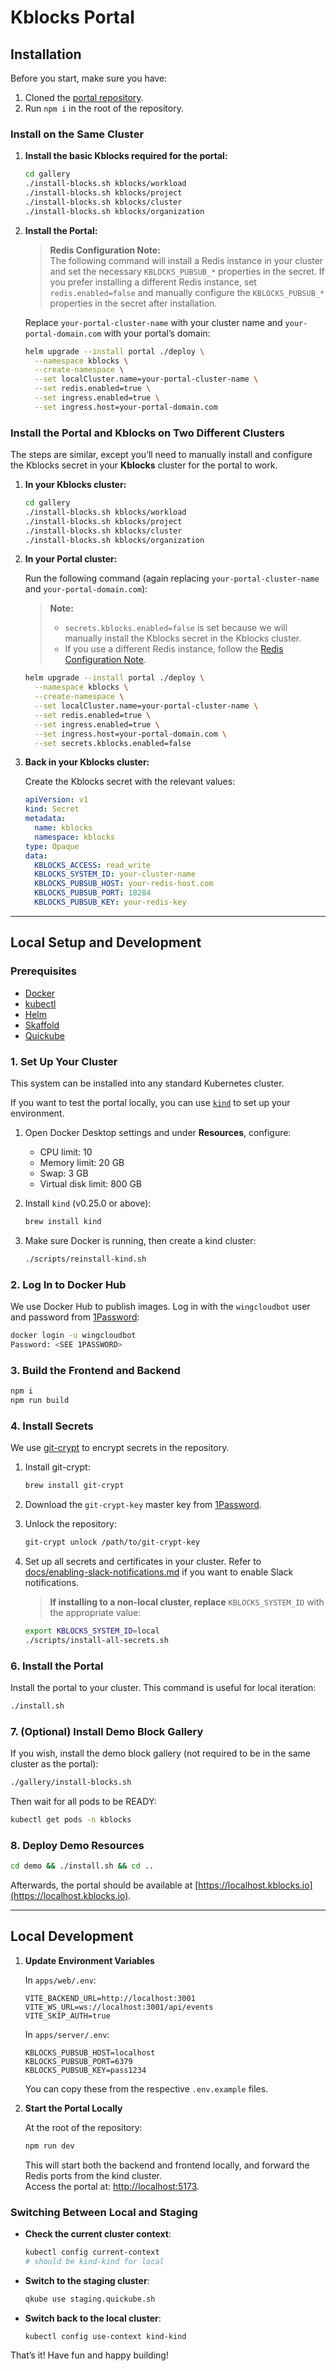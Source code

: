 # Kblocks Portal

## Installation

Before you start, make sure you have:

1. Cloned the [portal repository](https://github.com/kblocksio/portal).
2. Run `npm i` in the root of the repository.

### Install on the Same Cluster

1. **Install the basic Kblocks required for the portal:**

   ```sh
   cd gallery
   ./install-blocks.sh kblocks/workload
   ./install-blocks.sh kblocks/project
   ./install-blocks.sh kblocks/cluster
   ./install-blocks.sh kblocks/organization
   ```

2. **Install the Portal:**

   > **Redis Configuration Note:**  
   > The following command will install a Redis instance in your cluster and set the necessary `KBLOCKS_PUBSUB_*` properties in the secret. If you prefer installing a different Redis instance, set `redis.enabled=false` and manually configure the `KBLOCKS_PUBSUB_*` properties in the secret after installation.

   Replace `your-portal-cluster-name` with your cluster name and `your-portal-domain.com` with your portal’s domain:

   ```sh
   helm upgrade --install portal ./deploy \
     --namespace kblocks \
     --create-namespace \
     --set localCluster.name=your-portal-cluster-name \
     --set redis.enabled=true \
     --set ingress.enabled=true \
     --set ingress.host=your-portal-domain.com
   ```

### Install the Portal and Kblocks on Two Different Clusters

The steps are similar, except you’ll need to manually install and configure the Kblocks secret in your **Kblocks** cluster for the portal to work.

1. **In your Kblocks cluster:**

   ```sh
   cd gallery
   ./install-blocks.sh kblocks/workload
   ./install-blocks.sh kblocks/project
   ./install-blocks.sh kblocks/cluster
   ./install-blocks.sh kblocks/organization
   ```

2. **In your Portal cluster:**

   Run the following command (again replacing `your-portal-cluster-name` and `your-portal-domain.com`):

   > **Note:**
   >
   > - `secrets.kblocks.enabled=false` is set because we will manually install the Kblocks secret in the Kblocks cluster.
   > - If you use a different Redis instance, follow the [Redis Configuration Note](#install-on-the-same-cluster).

   ```sh
   helm upgrade --install portal ./deploy \
     --namespace kblocks \
     --create-namespace \
     --set localCluster.name=your-portal-cluster-name \
     --set redis.enabled=true \
     --set ingress.enabled=true \
     --set ingress.host=your-portal-domain.com \
     --set secrets.kblocks.enabled=false
   ```

3. **Back in your Kblocks cluster:**

   Create the Kblocks secret with the relevant values:

   ```yaml
   apiVersion: v1
   kind: Secret
   metadata:
     name: kblocks
     namespace: kblocks
   type: Opaque
   data:
     KBLOCKS_ACCESS: read_write
     KBLOCKS_SYSTEM_ID: your-cluster-name
     KBLOCKS_PUBSUB_HOST: your-redis-host.com
     KBLOCKS_PUBSUB_PORT: 18284
     KBLOCKS_PUBSUB_KEY: your-redis-key
   ```

---

## Local Setup and Development

### Prerequisites

- [Docker](https://www.docker.com/)
- [kubectl](https://kubernetes.io/docs/reference/kubectl/)
- [Helm](https://helm.sh/)
- [Skaffold](https://skaffold.dev/)
- [Quickube](https://github.com/winglang/quickube)

### 1. Set Up Your Cluster

This system can be installed into any standard Kubernetes cluster.

If you want to test the portal locally, you can use [`kind`](https://kind.sigs.k8s.io/) to set up your environment.

1. Open Docker Desktop settings and under **Resources**, configure:

   - CPU limit: 10
   - Memory limit: 20 GB
   - Swap: 3 GB
   - Virtual disk limit: 800 GB

2. Install `kind` (v0.25.0 or above):

   ```sh
   brew install kind
   ```

3. Make sure Docker is running, then create a kind cluster:

   ```sh
   ./scripts/reinstall-kind.sh
   ```

### 2. Log In to Docker Hub

We use Docker Hub to publish images. Log in with the `wingcloudbot` user and password from [1Password]:

```sh
docker login -u wingcloudbot
Password: <SEE 1PASSWORD>
```

[1Password]: https://start.1password.com/open/i?a=E2C6K5R5T5BZFDLNI34WC55CCU&v=gb5pxjy6oqlfg4rbxjfiwapmwy&i=lzd45n6b5mraghh53hnq74hccy&h=wingcloud.1password.com

### 3. Build the Frontend and Backend

```sh
npm i
npm run build
```

### 4. Install Secrets

We use [git-crypt](https://github.com/AGWA/git-crypt) to encrypt secrets in the repository.

1. Install git-crypt:

   ```sh
   brew install git-crypt
   ```

2. Download the `git-crypt-key` master key from [1Password](https://start.1password.com/open/i?a=E2C6K5R5T5BZFDLNI34WC55CCU&v=gb5pxjy6oqlfg4rbxjfiwapmwy&i=t2dmpkwt5hufldsxzhnnw43d5i&h=wingcloud.1password.com).

3. Unlock the repository:

   ```sh
   git-crypt unlock /path/to/git-crypt-key
   ```

4. Set up all secrets and certificates in your cluster. Refer to
   [docs/enabling-slack-notifications.md](docs/enabling-slack-notifications.md) if you want to enable Slack notifications.

   > **If installing to a non-local cluster, replace** `KBLOCKS_SYSTEM_ID` with the appropriate value:

   ```sh
   export KBLOCKS_SYSTEM_ID=local
   ./scripts/install-all-secrets.sh
   ```

### 6. Install the Portal

Install the portal to your cluster. This command is useful for local iteration:

```sh
./install.sh
```

### 7. (Optional) Install Demo Block Gallery

If you wish, install the demo block gallery (not required to be in the same cluster as the portal):

```sh
./gallery/install-blocks.sh
```

Then wait for all pods to be READY:

```sh
kubectl get pods -n kblocks
```

### 8. Deploy Demo Resources

```sh
cd demo && ./install.sh && cd ..
```

Afterwards, the portal should be available at [https://localhost.kblocks.io](https://localhost.kblocks.io).

---

## Local Development

1. **Update Environment Variables**

   In `apps/web/.env`:

   ```
   VITE_BACKEND_URL=http://localhost:3001
   VITE_WS_URL=ws://localhost:3001/api/events
   VITE_SKIP_AUTH=true
   ```

   In `apps/server/.env`:

   ```
   KBLOCKS_PUBSUB_HOST=localhost
   KBLOCKS_PUBSUB_PORT=6379
   KBLOCKS_PUBSUB_KEY=pass1234
   ```

   You can copy these from the respective `.env.example` files.

2. **Start the Portal Locally**

   At the root of the repository:

   ```sh
   npm run dev
   ```

   This will start both the backend and frontend locally, and forward the Redis ports from the kind cluster.  
   Access the portal at: [http://localhost:5173](http://localhost:5173).

### Switching Between Local and Staging

- **Check the current cluster context**:

  ```sh
  kubectl config current-context
  # should be kind-kind for local
  ```

- **Switch to the staging cluster**:

  ```sh
  qkube use staging.quickube.sh
  ```

- **Switch back to the local cluster**:

  ```sh
  kubectl config use-context kind-kind
  ```

That’s it! Have fun and happy building!
